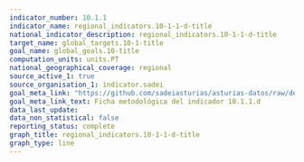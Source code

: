 ```yaml
---
indicator_number: 10.1.1
indicator_name: regional_indicators.10-1-1-d-title
national_indicator_description: regional_indicators.10-1-1-d-title
target_name: global_targets.10-1-title
goal_name: global_goals.10-title
computation_units: units.PT
national_geographical_coverage: regional
source_active_1: true
source_organisation_1: indicator.sadei
goal_meta_link: "https://github.com/sadeiasturias/asturias-datos/raw/develop/descargas/metodologia/10.1.1.d.pdf"
goal_meta_link_text: Ficha metodológica del indicador 10.1.1.d
data_last_update:  
data_non_statistical: false
reporting_status: complete
graph_title: regional_indicators.10-1-1-d-title
graph_type: line
---
```

